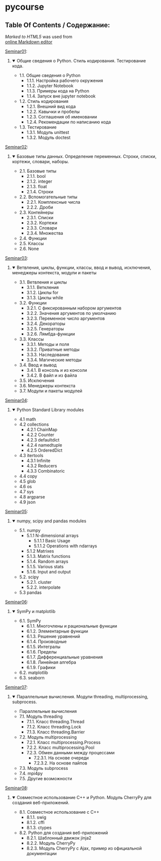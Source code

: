 # pycourse  
  
## Table Of Contents / Содержание:  
  
_Marked to HTML5_ was used from  
[online Markdown editor](http://georgeosddev.github.io/markdown-edit/#)
  
  
<p><a href="Seminar01.ipynb">Seminar01</a>: </p>
<ol>
    <li>
        <details open="">
            <summary> Общие сведения о Python. Стиль кодирования. Тестирование кода.</summary>
            <ul>
                <li>1.1. Общие сведения о Python
                    <ul>
                        <li>1.1.1. Настройка рабочего окружения </li>
                        <li>1.1.2. Jupyter Notebook </li>
                        <li>1.1.3. Примеры кода на Python </li>
                        <li>1.1.4. Запуск вне jupyter notebook </li>
                    </ul>
                </li>
                <li>1.2. Стиль кодирования
                    <ul>
                        <li>1.2.1. Внешний вид кода </li>
                        <li>1.2.2. Кавычки и пробелы </li>
                        <li>1.2.3. Соглашения об именовании </li>
                        <li>1.2.4. Рекомендации по написанию кода </li>
                    </ul>
                </li>
                <li>1.3. Тестирование
                    <ul>
                        <li>1.3.1. Модуль unittest </li>
                        <li>1.3.2. Модуль doctest </li>
                    </ul>
                </li>
            </ul>
        </details>
    </li>
</ol>
<p> </p>
<p><a href="Seminar02.ipynb">Seminar02</a>: </p>
<ol>
    <li>
        <details open="">
            <summary> Базовые типы данных. Определение переменных. Строки, списки, кортежи, словари, наборы. </summary>
            <ul>
                <li>2.1. Базовые типы
                    <ul>
                        <li>2.1.1. bool </li>
                        <li>2.1.2. integer </li>
                        <li>2.1.3. float </li>
                        <li>2.1.4. Строки </li>
                    </ul>
                </li>
                <li>2.2. Вспомогательные типы
                    <ul>
                        <li>2.2.1. Комплексные числа </li>
                        <li>2.2.2. Дроби </li>
                    </ul>
                </li>
                <li>2.3. Контейнеры
                    <ul>
                        <li>2.3.1. Списки </li>
                        <li>2.3.2. Кортежи </li>
                        <li>2.3.3. Словари </li>
                        <li>2.3.4. Множества </li>
                    </ul>
                </li>
                <li>2.4. Функции </li>
                <li>2.5. Классы </li>
                <li>2.6. None </li>
            </ul>
        </details>
    </li>
</ol>
<p></p>
<p><a href="Seminar03.ipynb">Seminar03</a>: </p>
<ol>
    <li>
        <details open="">
            <summary> Ветвления, циклы, функции, классы, ввод и вывод, исключения, менеджеры контекста, модули и пакеты </summary>
            <ul>
                <li>3.1. Ветвления и циклы
                    <ul>
                        <li>3.1.1. Веткления </li>
                        <li>3.1.2. Циклы for </li>
                        <li>3.1.3. Циклы while </li>
                    </ul>
                </li>
                <li>3.2. Функции
                    <ul>
                        <li>3.2.1. С фиксированным набором аргументов </li>
                        <li>3.2.2. Значения аргументов по умолчанию </li>
                        <li>3.2.3. Переменное число аргументов </li>
                        <li>3.2.4. Декораторы </li>
                        <li>3.2.5. Генераторы </li>
                        <li>3.2.6. Лямбда-функции </li>
                    </ul>
                </li>
                <li>3.3. Классы
                    <ul>
                        <li>3.3.1. Методы и поля </li>
                        <li>3.3.2. Приватные методы </li>
                        <li>3.3.3. Наследование </li>
                        <li>3.3.4. Магические методы </li>
                    </ul>
                </li>
                <li>3.4. Ввод и вывод
                    <ul>
                        <li>3.4.1. В консоль и из консоли </li>
                        <li>3.4.2. В файл и из файла </li>
                    </ul>
                </li>
                <li>3.5. Исключения </li>
                <li>3.6. Менеджеры контекста </li>
                <li>3.7. Модули и пакеты модулей </li>
            </ul>
        </details>
    </li>
</ol>
<p></p>
<p><a href="Seminar04.ipynb">Seminar04</a>: </p>
<ol>
    <li>
        <details open="">
            <summary> Python Standard Library modules </summary>
            <ul>
                <li>4.1 math </li>
                <li>4.2 collections
                    <ul>
                        <li>4.2.1 ChainMap </li>
                        <li>4.2.2 Counter </li>
                        <li>4.2.3 defaultdict </li>
                        <li>4.2.4 namedtuple </li>
                        <li>4.2.5 OrderedDict </li>
                    </ul>
                </li>
                <li>4.3 itertools
                    <ul>
                        <li>4.3.1 Infinite </li>
                        <li>4.3.2 Reducers </li>
                        <li>4.3.3 Combinatoric </li>
                    </ul>
                </li>
                <li>4.4 copy </li>
                <li>4.5 glob </li>
                <li>4.6 os </li>
                <li>4.7 sys </li>
                <li>4.8 argparse </li>
                <li>4.9 json </li>
            </ul>
        </details>
    </li>
</ol>
<p></p>
<p><a href="Seminar05.ipynb">Seminar05</a>: </p>
<ol>
    <li>
        <details open="">
            <summary> numpy, scipy and pandas modules </summary>
            <ul>
                <li>5.1. numpy
                    <ul>
                        <li>5.1.1 N-dimensional arrays
                            <ul>
                                <li>5.1.1.1 Basic Usage </li>
                                <li>5.1.1.2 Operations with ndarrays </li>
                            </ul>
                        </li>
                        <li>5.1.2 Matrixes </li>
                        <li>5.1.3. Matrix functions </li>
                        <li>5.1.4. Random arrays </li>
                        <li>5.1.5. Various stats </li>
                        <li>5.1.6. Input and output </li>
                    </ul>
                </li>
                <li>5.2. scipy
                    <ul>
                        <li>5.2.1. cluster </li>
                        <li>5.2.2. interpolate </li>
                    </ul>
                </li>
                <li>5.3 pandas </li>
            </ul>
        </details>
    </li>
</ol>
<p></p>
<p><a href="Seminar06.ipynb">Seminar06</a>: </p>
<ol>
    <li>
        <details open="">
            <summary> SymPy и matplotlib </summary>
            <ul>
                <li>6.1. SymPy
                    <ul>
                        <li>6.1.1. Многочлены и рациональные функции </li>
                        <li>6.1.2. Элементарные функции </li>
                        <li>6.1.3. Решение уравнений </li>
                        <li>6.1.4. Производные </li>
                        <li>6.1.5. Интегралы </li>
                        <li>6.1.6. Пределы </li>
                        <li>6.1.7. Дифференциальные уравнения </li>
                        <li>6.1.8. Линейная алгебра </li>
                        <li>6.1.9. Графики </li>
                    </ul>
                </li>
                <li>6.2. matplotlib </li>
                <li>6.3. seaborn </li>
            </ul>
        </details>
    </li>
</ol>
<p></p>
<p><a href="Seminar07.ipynb">Seminar07</a>: </p>
<ol>
    <li>
        <details open="">
            <summary> Параллельные вычисления. Модули threading, multiprocessing, subprocess. </summary>
            <ul>
                <li>Параллельные вычисления </li>
                <li>7.1. Модуль threading
                    <ul>
                        <li>7.1.1. Класс threading.Thread </li>
                        <li>7.1.2. Класс threading.Lock </li>
                        <li>7.1.3. Класс threading.Barrier </li>
                    </ul>
                </li>
                <li>7.2. Модуль multiprocessing
                    <ul>
                        <li>7.2.1. Класс multiprocessing.Process </li>
                        <li>7.2.2. Класс multiprocessing.Pool </li>
                        <li>7.2.3. Обмен данными между процессами
                            <ul>
                                <li>7.2.3.1. На основе очереди </li>
                                <li>7.2.3.2. На основе пайпов </li>
                            </ul>
                        </li>
                    </ul>
                </li>
                <li>7.3. Модуль subprocess </li>
                <li>7.4. mpi4py </li>
                <li>7.5. Другие возможности </li>
            </ul>
        </details>
    </li>
</ol>
<p></p>
<p><a href="Seminar08.ipynb">Seminar08</a>: </p>
<ol>
    <li>
        <details open="">
            <summary> Совместное использование C++ и Python. Модуль CherryPy для создания веб-приложений. </summary>
            <ul>
                <li>8.1. Совместное использование с C++
                    <ul>
                        <li>8.1.1. swig </li>
                        <li>8.1.2. cffi </li>
                        <li>8.1.3. ctypes </li>
                    </ul>
                </li>
                <li>8.2. Python для создания веб-приложений
                    <ul>
                        <li>8.2.1. Шаблонный движок jinja2 </li>
                        <li>8.2.2. Модуль CherryPy </li>
                        <li>8.2.3. Модуль CherryPy с Ajax, пример из официальной документации </li>
                    </ul>
                </li>
            </ul>
        </details>
    </li>
</ol>
<p></p>
</div>

